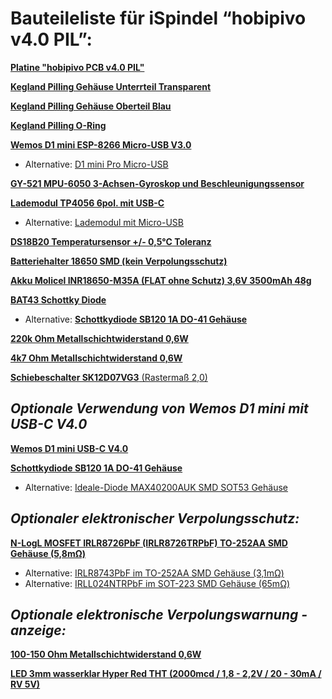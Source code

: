 # Bauteileliste für iSpindel “hobipivo v4.0 PIL”:
 
 [**Platine "hobipivo PCB v4.0 PIL"**](https://hobbybrauer.de/forum/viewtopic.php?f=61&t=29611)

[**Kegland Pilling Gehäuse Unterrteil Transparent**](https://de.aliexpress.com/item/1005003990280004.html?spm=a2g0o.order_list.0.0.21ef5c5fDmE5M0&gatewayAdapt=glo2deu)

[**Kegland Pilling Gehäuse Oberteil Blau**](https://de.aliexpress.com/item/1005003985433021.html?spm=a2g0o.detail.1000060.2.443c63e5VQbLMw&gps-id=pcDetailBottomMoreThisSeller&scm=1007.13339.274681.0&scm_id=1007.13339.274681.0&scm-url=1007.13339.274681.0&pvid=0f5afa85-f419-4c67-97d9-b8ea69a16919&_t=gps-id%3ApcDetailBottomMoreThisSeller%2Cscm-url%3A1007.13339.274681.0%2Cpvid%3A0f5afa85-f419-4c67-97d9-b8ea69a16919%2Ctpp_buckets%3A668%232846%238113%231998&pdp_ext_f=%7B%22sku_id%22%3A%2212000027644997453%22%2C%22sceneId%22%3A%223339%22%7D&pdp_npi=2%40dis%21EUR%21%212.38%21%21%21%21%21%40210312cc16529431482003138e81a1%2112000027644997453%21rec&gatewayAdapt=glo2deu)

[**Kegland Pilling O-Ring**](https://de.aliexpress.com/item/1005003990060502.html?spm=a2g0o.detail.1000060.2.674f2e11IbvD5h&gps-id=pcDetailBottomMoreThisSeller&scm=1007.13339.274681.0&scm_id=1007.13339.274681.0&scm-url=1007.13339.274681.0&pvid=d01ec5de-adcd-4b7e-a240-33a9f65444ff&_t=gps-id%3ApcDetailBottomMoreThisSeller%2Cscm-url%3A1007.13339.274681.0%2Cpvid%3Ad01ec5de-adcd-4b7e-a240-33a9f65444ff%2Ctpp_buckets%3A668%232846%238113%231998&pdp_ext_f=%7B%22sku_id%22%3A%2212000027659323039%22%2C%22sceneId%22%3A%223339%22%7D&pdp_npi=2%40dis%21EUR%21%211.19%21%21%21%21%21%400b89a67f16529432462358830e66e6%2112000027659323039%21rec&gatewayAdapt=glo2deu)

[**Wemos D1 mini ESP-8266 Micro-USB V3.0**](https://www.amazon.de/dp/B08BTYHJM1/)
  - Alternative: [D1 mini Pro Micro-USB](https://www.reichelt.de/at/de/d1-mini-pro-esp8266-cp2104-d1-mini-pro-p266066.html?&trstct=pos_2&nbc=1)

[**GY-521 MPU-6050 3-Achsen-Gyroskop und Beschleunigungssensor**](https://www.reichelt.de/at/de/entwicklerboards-beschleunigung-gyroskop-3-achsen-mpu-6050-debo-sens-3axis-p253987.html?&trstct=pos_0&nbc=1)

[**Lademodul TP4056 6pol. mit USB-C**](https://www.reichelt.de/entwicklerboards-ladeplatine-fuer-3-7v-li-akkus-usb-c-1a-debo1-3-7li-1-0a-p291398.html?CCOUNTRY=445&LANGUAGE=de&GROUP=T9J&START=0&SORT=artnr&OFFSET=16&nbc=1&&r=1)
  - Alternative: [Lademodul mit Micro-USB](https://www.reichelt.de/entwicklerboards-ladeplatine-fuer-3-7v-li-akkus-micro-usb-1a-debo3-3-7li-1-0a-p291401.html?&trstct=pos_1&nbc=1)

[**DS18B20 Temperatursensor +/- 0,5°C Toleranz**](https://www.reichelt.de/at/de/digital-thermometer-1-wire--0-5-c-to-92-ds-18b20-p58169.html?&trstct=pos_0&nbc=1)

[**Batteriehalter 18650 SMD (kein Verpolungsschutz)**](https://www.reichelt.de/at/de/batteriehalter-fuer-1-18650-keystone-1042-p213369.html?&trstct=pos_1&nbc=1)

[**Akku Molicel INR18650-M35A (FLAT ohne Schutz) 3,6V 3500mAh 48g**](https://www.akkuparts24.de/Molicel-INR18650-M35A-36V-3500mAh-Li-Ion-AkkuZelle)

[**BAT43 Schottky Diode**](https://www.reichelt.de/at/de/schottkydiode-30-v-0-2-a-do-35-bat-43-p4851.html?&trstct=pos_0&nbc=1)
- Alternative: [**Schottkydiode SB120 1A DO-41 Gehäuse**](https://www.reichelt.de/schottkydiode-20-v-1-a-do-41-sb-120-p16010.html?CCOUNTRY=445&LANGUAGE=de&trstct=pos_0&nbc=1&&r=1)

[**220k Ohm Metallschichtwiderstand 0,6W**](https://www.reichelt.de/at/de/widerstand-metallschicht-220-kohm-0207-0-6-w-1--metall-220k-p11628.html?search=220k++Metallschichtwiderstand+0%2C6W&&r=1)

[**4k7 Ohm Metallschichtwiderstand 0,6W**](https://www.reichelt.de/at/de/widerstand-metallschicht-4-70-kohm-0207-0-6-w-1--metall-4-70k-p11784.html?&trstct=pos_0&nbc=1)

[**Schiebeschalter SK12D07VG3** (Rastermaß 2,0)](https://www.amazon.de/50-pcs-Position-Switch-rechts-Winkel/dp/B007QAJF4O/ref=pd_sbs_3/258-8204992-6770268?pd_rd_w=GQMP6&pf_rd_p=b1c388c3-48c2-4960-8532-fa8f1477aee9&pf_rd_r=XVTDM18EXMC9M5ZJ66PX&pd_rd_r=279863d4-159d-4059-a86e-b8b5d3dcb9d6&pd_rd_wg=iqLwO&pd_rd_i=B007QAJF4O&psc=1)

## *Optionale Verwendung von Wemos D1 mini mit USB-C V4.0*
[**Wemos D1 mini USB-C V4.0**](https://de.aliexpress.com/item/32529101036.html?gatewayAdapt=glo2deu&spm=a2g0o.order_list.0.0.21ef5c5fvaJho1)

[**Schottkydiode SB120 1A DO-41 Gehäuse**](https://www.reichelt.de/schottkydiode-20-v-1-a-do-41-sb-120-p16010.html?CCOUNTRY=445&LANGUAGE=de&trstct=pos_0&nbc=1&&r=1)
 - Alternative: [Ideale-Diode MAX40200AUK SMD SOT53 Gehäuse](https://de.aliexpress.com/item/32529101036.html?gatewayAdapt=glo2deu&spm=a2g0o.order_list.0.0.21ef5c5fvaJho1)
 
## *Optionaler elektronischer Verpolungsschutz:*
[**N-LogL MOSFET IRLR8726PbF (IRLR8726TRPbF) TO-252AA SMD Gehäuse (5,8mΩ)**](https://www.reichelt.de/at/de/mosfet-n-logl-30v-86a-0-0058r-to252aa-irlr8726pbf-p254838.html?search=IRLR8726PbF&&r=1)
 - Alternative: [IRLR8743PbF im TO-252AA SMD Gehäuse (3,1mΩ)](https://www.reichelt.at/at/de/index.html?ACTION=446&LA=446&nbc=1&q=irlr8743pbf)  
 - Alternative: [IRLL024NTRPbF im SOT-223 SMD Gehäuse (65mΩ)](https://www.reichelt.at/at/de/index.html?ACTION=446&LA=446&nbc=1&q=irll024ntrpbf)

## *Optionale elektronische Verpolungswarnung -anzeige:*
[**100-150 Ohm Metallschichtwiderstand 0,6W**](https://www.reichelt.de/at/de/widerstand-metallschicht-100-ohm-0207-0-6-w-1--metall-100-p11457.html?search=100R+Metallschichtwiderstand+0%2C6W&&r=1)

[**LED 3mm wasserklar Hyper Red THT (2000mcd / 1,8 - 2,2V / 20 - 30mA / RV 5V)**](https://www.reichelt.de/at/de/led-3-mm-bedrahtet-hyper-rot-2000-mcd-34--led-3-2000-rt-p156311.html?search=LED+3-2000+RT&&r=1)

